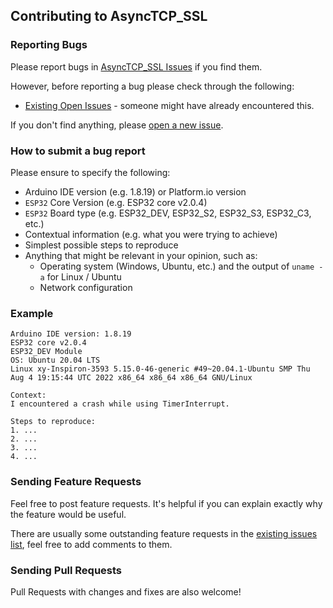 ## Contributing to AsyncTCP_SSL

### Reporting Bugs

Please report bugs in [AsyncTCP_SSL Issues](https://github.com/khoih-prog/AsyncTCP_SSL/issues) if you find them.

However, before reporting a bug please check through the following:

* [Existing Open Issues](https://github.com/khoih-prog/AsyncTCP_SSL/issues) - someone might have already encountered this.

If you don't find anything, please [open a new issue](https://github.com/khoih-prog/AsyncTCP_SSL/issues/new).

### How to submit a bug report

Please ensure to specify the following:

* Arduino IDE version (e.g. 1.8.19) or Platform.io version
* `ESP32` Core Version (e.g. ESP32 core v2.0.4)
* `ESP32` Board type (e.g. ESP32_DEV, ESP32_S2, ESP32_S3, ESP32_C3, etc.)
* Contextual information (e.g. what you were trying to achieve)
* Simplest possible steps to reproduce
* Anything that might be relevant in your opinion, such as:
  * Operating system (Windows, Ubuntu, etc.) and the output of `uname -a` for Linux / Ubuntu
  * Network configuration


### Example

```
Arduino IDE version: 1.8.19
ESP32 core v2.0.4
ESP32_DEV Module
OS: Ubuntu 20.04 LTS
Linux xy-Inspiron-3593 5.15.0-46-generic #49~20.04.1-Ubuntu SMP Thu Aug 4 19:15:44 UTC 2022 x86_64 x86_64 x86_64 GNU/Linux

Context:
I encountered a crash while using TimerInterrupt.

Steps to reproduce:
1. ...
2. ...
3. ...
4. ...
```

### Sending Feature Requests

Feel free to post feature requests. It's helpful if you can explain exactly why the feature would be useful.

There are usually some outstanding feature requests in the [existing issues list](https://github.com/khoih-prog/AsyncTCP_SSL/issues?q=is%3Aopen+is%3Aissue+label%3Aenhancement), feel free to add comments to them.

### Sending Pull Requests

Pull Requests with changes and fixes are also welcome!
